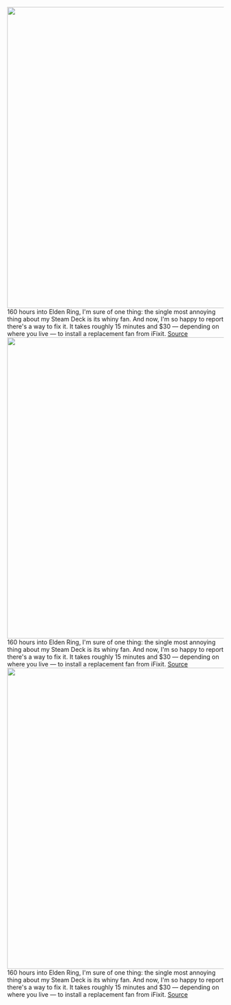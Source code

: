 <img src='https://cdn.vox-cdn.com/thumbor/ie4zKQpmwBuTI8aFRc5Z9MUAeRY=/0x0:3000x2000/1200x800/filters:focal(1260x760:1740x1240)/cdn.vox-cdn.com/uploads/chorus_image/image/71157209/steam_deck_fan_swap_005.0.jpg' width='700px' /><br/>
160 hours into Elden Ring, I'm sure of one thing: the single most annoying thing about my Steam Deck is its whiny fan. And now, I'm so happy to report there's a way to fix it. It takes roughly 15 minutes and $30 — depending on where you live — to install a replacement fan from iFixit.
<a href='https://www.theverge.com/2022/7/20/23271794/how-to-replace-steam-deck-fan-ifixit-noise'> Source <a/><img src='https://cdn.vox-cdn.com/thumbor/ie4zKQpmwBuTI8aFRc5Z9MUAeRY=/0x0:3000x2000/1200x800/filters:focal(1260x760:1740x1240)/cdn.vox-cdn.com/uploads/chorus_image/image/71157209/steam_deck_fan_swap_005.0.jpg' width='700px' /><br/>
160 hours into Elden Ring, I'm sure of one thing: the single most annoying thing about my Steam Deck is its whiny fan. And now, I'm so happy to report there's a way to fix it. It takes roughly 15 minutes and $30 — depending on where you live — to install a replacement fan from iFixit.
<a href='https://www.theverge.com/2022/7/20/23271794/how-to-replace-steam-deck-fan-ifixit-noise'> Source <a/><img src='https://cdn.vox-cdn.com/thumbor/ie4zKQpmwBuTI8aFRc5Z9MUAeRY=/0x0:3000x2000/1200x800/filters:focal(1260x760:1740x1240)/cdn.vox-cdn.com/uploads/chorus_image/image/71157209/steam_deck_fan_swap_005.0.jpg' width='700px' /><br/>
160 hours into Elden Ring, I'm sure of one thing: the single most annoying thing about my Steam Deck is its whiny fan. And now, I'm so happy to report there's a way to fix it. It takes roughly 15 minutes and $30 — depending on where you live — to install a replacement fan from iFixit.
<a href='https://www.theverge.com/2022/7/20/23271794/how-to-replace-steam-deck-fan-ifixit-noise'> Source <a/>